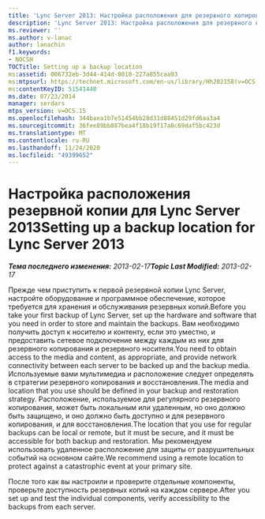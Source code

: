 ```yaml
---
title: 'Lync Server 2013: Настройка расположения для резервного копирования'
description: 'Lync Server 2013: Настройка расположения для резервного копирования.'
ms.reviewer: ''
ms.author: v-lanac
author: lanachin
f1.keywords:
- NOCSH
TOCTitle: Setting up a backup location
ms:assetid: 006732eb-3d44-414d-8010-227a855caa93
ms:mtpsurl: https://technet.microsoft.com/en-us/library/Hh202158(v=OCS.15)
ms:contentKeyID: 51541440
ms.date: 07/23/2014
manager: serdars
mtps_version: v=OCS.15
ms.openlocfilehash: 344baea1b7e51454bb28d31d88451d29fd6aa3a4
ms.sourcegitcommit: 36fee89bb887bea4f18b19f17a8c69daf5bc423d
ms.translationtype: MT
ms.contentlocale: ru-RU
ms.lasthandoff: 11/24/2020
ms.locfileid: "49399652"
---
```

# <a name="setting-up-a-backup-location-for-lync-server-2013"></a><span data-ttu-id="87f58-103">Настройка расположения резервной копии для Lync Server 2013</span><span class="sxs-lookup"><span data-stu-id="87f58-103">Setting up a backup location for Lync Server 2013</span></span>

<div data-xmlns="http://www.w3.org/1999/xhtml">

<div class="topic" data-xmlns="http://www.w3.org/1999/xhtml" data-msxsl="urn:schemas-microsoft-com:xslt" data-cs="https://msdn.microsoft.com/">

<div data-asp="https://msdn2.microsoft.com/asp">



</div>

<div id="mainSection">

<div id="mainBody"><span data-ttu-id="87f58-104">

<span> </span></span><span class="sxs-lookup"><span data-stu-id="87f58-104">

<span> </span></span></span>

<span data-ttu-id="87f58-105">_**Тема последнего изменения:** 2013-02-17_</span><span class="sxs-lookup"><span data-stu-id="87f58-105">_**Topic Last Modified:** 2013-02-17_</span></span>

<span data-ttu-id="87f58-106">Прежде чем приступить к первой резервной копии Lync Server, настройте оборудование и программное обеспечение, которое требуется для хранения и обслуживания резервных копий.</span><span class="sxs-lookup"><span data-stu-id="87f58-106">Before you take your first backup of Lync Server, set up the hardware and software that you need in order to store and maintain the backups.</span></span> <span data-ttu-id="87f58-107">Вам необходимо получить доступ к носителю и контенту, если это уместно, и предоставить сетевое подключение между каждым из них для резервного копирования и резервного носителя.</span><span class="sxs-lookup"><span data-stu-id="87f58-107">You need to obtain access to the media and content, as appropriate, and provide network connectivity between each server to be backed up and the backup media.</span></span> <span data-ttu-id="87f58-108">Используемые вами мультимедиа и расположение следует определять в стратегии резервного копирования и восстановления.</span><span class="sxs-lookup"><span data-stu-id="87f58-108">The media and location that you use should be defined in your backup and restoration strategy.</span></span> <span data-ttu-id="87f58-109">Расположение, используемое для регулярного резервного копирования, может быть локальным или удаленным, но оно должно быть защищено, и оно должно быть доступно и для резервного копирования, и для восстановления.</span><span class="sxs-lookup"><span data-stu-id="87f58-109">The location that you use for regular backups can be local or remote, but it must be secure, and it must be accessible for both backup and restoration.</span></span> <span data-ttu-id="87f58-110">Мы рекомендуем использовать удаленное расположение для защиты от разрушительных событий на основном сайте.</span><span class="sxs-lookup"><span data-stu-id="87f58-110">We recommend using a remote location to protect against a catastrophic event at your primary site.</span></span>

<span data-ttu-id="87f58-111">После того как вы настроили и проверите отдельные компоненты, проверьте доступность резервных копий на каждом сервере.</span><span class="sxs-lookup"><span data-stu-id="87f58-111">After you set up and test the individual components, verify accessibility to the backups from each server.</span></span>

<span data-ttu-id="87f58-112"></div>

<span> </span>

</div>

</div>

</span><span class="sxs-lookup"><span data-stu-id="87f58-112"></div>

<span> </span>

</div>

</div>

</span></span></div>

